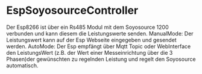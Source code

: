 # EspSoyosourceController
Der Esp8266 ist über ein Rs485 Modul mit dem Soyosource 1200 verbunden und kann diesem die Leistungswerte senden. ManualMode: Der Leistungswert kann auf der Esp Webseite eingegeben und gesendet werden. AutoMode: Der Esp empfängt über Mqtt Topic oder WebInterface den LeistungsWert (z.B. der Wert einer Messeinrichtung über die 3 Phasen)der gewünschten zu regelnden Leistung und regelt den Soyosource automatisch.
